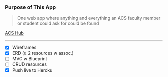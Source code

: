 ### Purpose of This App

> One web app where anything and everything an ACS faculty member or student could ask for could be found

[ACS Hub](https://acs-hub.herokuapp.com/)

---
- [x]  Wireframes
- [x]  ERD (≥ 2 resources w assoc.)
- [ ]  MVC w Blueprint
- [ ]  CRUD resources
- [x]  Push live to Heroku